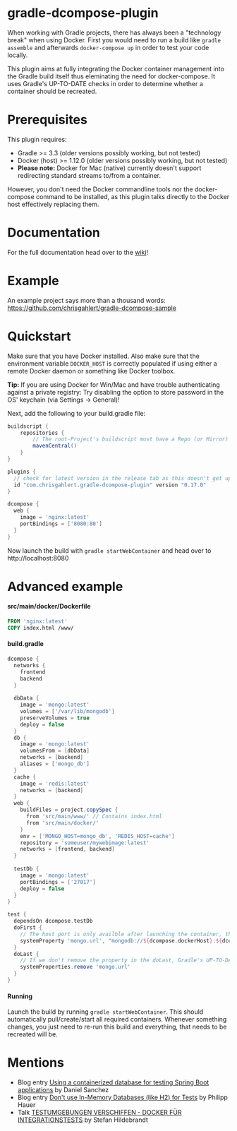 # gradle-dcompose-plugin

When working with Gradle projects, there has always been a "technology break" when using Docker. First you 
would need to run a build like ```gradle assemble``` and afterwards ```docker-compose up``` in order to test 
your code locally.

This plugin aims at fully integrating the Docker container management into the Gradle build itself thus 
eleminating the need for docker-compose. It uses Gradle's UP-TO-DATE checks in order to determine whether a 
container should be recreated.


# Prerequisites

This plugin requires: 
* Gradle >= 3.3 (older versions possibly working, but not tested)
* Docker (host) >= 1.12.0 (older versions possibly working, but not tested)
* **Please note:** Docker for Mac (native) currently doesn't support redirecting standard streams to/from a container.

However, you don't need the Docker commandline tools nor the docker-compose command to be installed, as this plugin talks directly to the Docker host effectively replacing them.

# Documentation
For the full documentation head over to the [wiki](https://github.com/chrisgahlert/gradle-dcompose-plugin/wiki)!

# Example

An example project says more than a thousand words:
https://github.com/chrisgahlert/gradle-dcompose-sample

# Quickstart

Make sure that you have Docker installed. Also make sure that the environment variable `DOCKER_HOST` is correctly
populated if using either a remote Docker daemon or something like Docker toolbox.

**Tip:** If you are using Docker for Win/Mac and have trouble authenticating against a private registry: Try 
disabling the option to store password in the OS' keychain (via Settings -> General)!

Next, add the following to your build.gradle file:

```gradle
buildscript {
    repositories {
        // The root-Project's buildscript must have a Repo (or Mirror) defined for Maven Central
        mavenCentral()
    }
}

plugins {
  // check for latest version in the release tab as this doesn't get updated regularly
  id "com.chrisgahlert.gradle-dcompose-plugin" version "0.17.0" 
}

dcompose {
  web {
    image = 'nginx:latest'
    portBindings = ['8080:80']
  }
}
```

Now launch the build with `gradle startWebContainer` and head over to http://localhost:8080

# Advanced example 

#### src/main/docker/Dockerfile

```dockerfile
FROM 'nginx:latest'
COPY index.html /www/
```

#### build.gradle
```gradle
dcompose {
  networks {
    frontend
    backend
  }
  
  dbData {
    image = 'mongo:latest'
    volumes = ['/var/lib/mongodb']
    preserveVolumes = true
    deploy = false
  }
  db {
    image = 'mongo:latest'
    volumesFrom = [dbData]
    networks = [backend]
    aliases = ['mongo_db']
  }
  cache {
    image = 'redis:latest'
    networks = [backend]
  }
  web {
    buildFiles = project.copySpec {
      from 'src/main/www/' // Contains index.html
      from 'src/main/docker/'
    }
    env = ['MONGO_HOST=mongo_db', 'REDIS_HOST=cache']
    repository = 'someuser/mywebimage:latest'
    networks = [frontend, backend]
  }
  
  testDb {
    image = 'mongo:latest'
    portBindings = ['27017']
    deploy = false
  }
}

test {
  dependsOn dcompose.testDb
  doFirst {
    // The host port is only availble after launching the container, therefore it needs to be added in the doFirst 
    systemProperty 'mongo.url', "mongodb://${dcompose.dockerHost}:${dcompose.testDb.findHostPort(27017)}/mydb" 
  }
  doLast { 
    // If we don't remove the property in the doLast, Gradle's UP-TO-DATE checks will be broken
    systemProperties.remove 'mongo.url' 
  }
}

```

#### Running

Launch the build by running `gradle startWebContainer`. This should automatically 
pull/create/start all required containers. Whenever something changes, you just need 
to re-run this build and everything, that needs to be recreated will be.

# Mentions

* Blog entry [Using a containerized database for testing Spring Boot applications](http://sanchezdale.me/using-a-containerized-database-for-testing-spring-boot-applications/) by Daniel Sanchez
* Blog entry [Don't use In-Memory Databases (like H2) for Tests](https://blog.philipphauer.de/dont-use-in-memory-databases-tests-h2/) by Philipp Hauer
* Talk [TESTUMGEBUNGEN VERSCHIFFEN - DOCKER FÜR INTEGRATIONSTESTS](https://consulting.hildebrandt.tk/vortraege/docker-fuer-integrationstests/slides/index.html#/67) by Stefan Hildebrandt   
